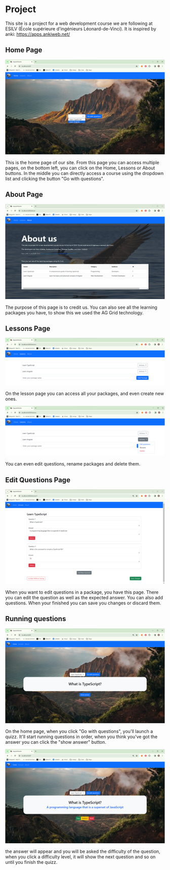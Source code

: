 # Project

This site is a project for a web development course we are following at ESILV (École supérieure d'ingénieurs Léonard-de-Vinci).
It is inspired by anki: https://apps.ankiweb.net/

## Home Page
![Image1](./Images/image-2.png)

This is the home page of our site. From this page you can access multiple pages, on the bottom left, you can click on the Home, Lessons or About buttons.
In the middle you can directly access a course using the dropdown list and clicking the button "Go with questions".
## About Page
![Image2](./Images/image-3.png)

The purpose of this page is to credit us. You can also see all the learning packages you have, to show this we used the AG Grid technology.

## Lessons Page
![Image3](./Images/image-4.png)

On the lesson page you can access all your packages, and even create new ones.

![Image4](./Images/image-5.png)

You can even edit questions, rename packages and delete them.

## Edit Questions Page
![Image5](./Images/image-6.png)

When you want to edit questions in a package, you have this page. There you can edit the question as well as the expected answer.
You can also add questions. When your finished you can save you changes or discard them.

## Running questions
![Image6](./Images/image-7.png)

On the home page, when you click "Go with questions", you'll launch a quizz. It'll start running questions in order, when you think you've got the answer you can click the "show answer" button.

![Image7](./Images/image-8.png)

the answer will appear and you will be asked the difficulty of the question, when you click a difficulty level, it will show the next question and so on until you finish the quizz.
